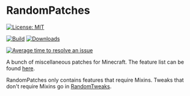 # RandomPatches

[![License: MIT](https://img.shields.io/badge/License-MIT-green.svg)](https://opensource.org/licenses/MIT)

[![Build](https://jitci.com/gh/TheRandomLabs/RandomPatches/svg)](https://jitci.com/gh/TheRandomLabs/RandomPatches)
[![Downloads](http://cf.way2muchnoise.eu/full_randompatches_downloads.svg)](https://minecraft.curseforge.com/projects/randompatches)

[![Average time to resolve an issue](http://isitmaintained.com/badge/resolution/TheRandomLabs/RandomPatches.svg)](http://isitmaintained.com/project/TheRandomLabs/RandomPatches "Average time to resolve an issue")

A bunch of miscellaneous patches for Minecraft. The feature list can be found
[here](https://minecraft.curseforge.com/projects/randompatches).

RandomPatches only contains features that require Mixins. Tweaks that don't require
Mixins go in [RandomTweaks](https://minecraft.curseforge.com/projects/randomtweaks).
